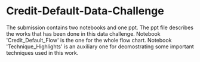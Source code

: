 # Credit-Default-Data-Challenge

The submission contains two notebooks and one ppt.
The ppt file describes the works that has been done in this data challenge. 
Notebook 'Credit_Default_Flow' is the one for the whole flow chart. 
Notebook 'Technique_Highlights' is an auxiliary one for deomostrating some important techniques used in this work.
